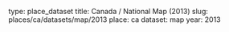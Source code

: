 type: place_dataset
title: Canada / National Map (2013)
slug: places/ca/datasets/map/2013
place: ca
dataset: map
year: 2013

